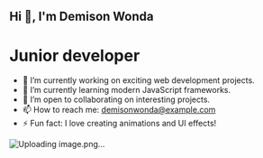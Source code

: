 ## Hi 👋, I'm Demison Wonda
# Junior developer 
- 🔭 I’m currently working on exciting web development projects.
- 🌱 I’m currently learning modern JavaScript frameworks.
- 👯 I’m open to collaborating on interesting projects.
- 📫 How to reach me: demisonwonda@example.com
- ⚡ Fun fact: I love creating animations and UI effects!

![Uploading image.png…]()
